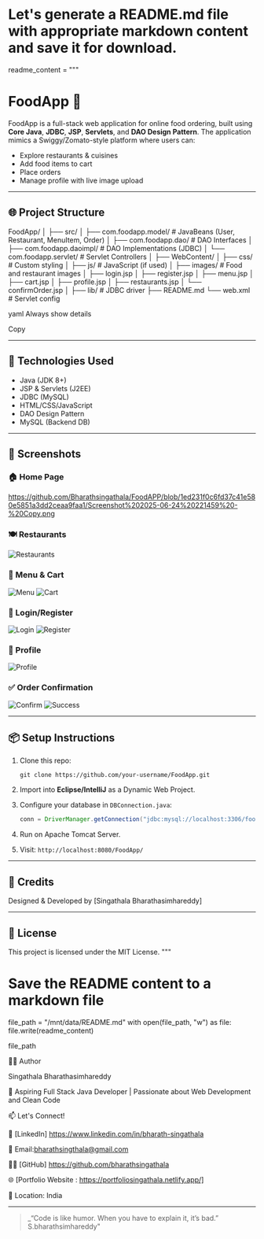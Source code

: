 # Let's generate a README.md file with appropriate markdown content and save it for download.

readme_content = """
# FoodApp 🍔

FoodApp is a full-stack web application for online food ordering, built using **Core Java**, **JDBC**, **JSP**, **Servlets**, and **DAO Design Pattern**. The application mimics a Swiggy/Zomato-style platform where users can:

- Explore restaurants & cuisines
- Add food items to cart
- Place orders
- Manage profile with live image upload

---

## 🌐 Project Structure

FoodApp/
│
├── src/
│ ├── com.foodapp.model/ # JavaBeans (User, Restaurant, MenuItem, Order)
│ ├── com.foodapp.dao/ # DAO Interfaces
│ ├── com.foodapp.daoimpl/ # DAO Implementations (JDBC)
│ └── com.foodapp.servlet/ # Servlet Controllers
│
├── WebContent/
│ ├── css/ # Custom styling
│ ├── js/ # JavaScript (if used)
│ ├── images/ # Food and restaurant images
│ ├── login.jsp
│ ├── register.jsp
│ ├── menu.jsp
│ ├── cart.jsp
│ ├── profile.jsp
│ ├── restaurants.jsp
│ └── confirmOrder.jsp
│
├── lib/ # JDBC driver
├── README.md
└── web.xml # Servlet config

yaml
Always show details

Copy

---

## 🧩 Technologies Used

- Java (JDK 8+)
- JSP & Servlets (J2EE)
- JDBC (MySQL)
- HTML/CSS/JavaScript
- DAO Design Pattern
- MySQL (Backend DB)

---

## 📸 Screenshots

### 🏠 Home Page
https://github.com/Bharathsingathala/FoodAPP/blob/1ed231f0c6fd37c41e580e5851a3dd2ceaa9faa1/Screenshot%202025-06-24%20221459%20-%20Copy.png

### 🍽️ Restaurants
![Restaurants](images/restaurants.png)

### 🛒 Menu & Cart
![Menu](images/menu.png)
![Cart](images/cart.png)

### 🔐 Login/Register
![Login](images/login.png)
![Register](images/register.png)

### 👤 Profile
![Profile](images/profile.png)

### ✅ Order Confirmation
![Confirm](images/confirm.png)
![Success](images/success.png)

---

## 📦 Setup Instructions

1. Clone this repo:
    ```
    git clone https://github.com/your-username/FoodApp.git
    ```

2. Import into **Eclipse/IntelliJ** as a Dynamic Web Project.

3. Configure your database in `DBConnection.java`:
    ```java
    conn = DriverManager.getConnection("jdbc:mysql://localhost:3306/foodapp", "root", "password");
    ```

4. Run on Apache Tomcat Server.

5. Visit: `http://localhost:8080/FoodApp/`

---

## 🙌 Credits

Designed & Developed by [Singathala Bharathasimhareddy]

---

## 📄 License

This project is licensed under the MIT License.
"""

# Save the README content to a markdown file
file_path = "/mnt/data/README.md"
with open(file_path, "w") as file:
    file.write(readme_content)

file_path

👨‍💻 Author

Singathala Bharathasimhareddy

💼 Aspiring Full Stack Java Developer | Passionate about Web Development and Clean Code

📫 Let's Connect!

💼 [LinkedIn] https://www.linkedin.com/in/bharath-singathala

📧 Email:bharathsingthala@gmail.com

🧑‍💻 [GitHub] https://github.com/bharathsingathala

🌐 [Portfolio Website : https://portfoliosingathala.netlify.app/]

📍 Location: India

---
> _“Code is like humor. When you have to explain it, it’s bad.” S.bharathsimhareddy"
